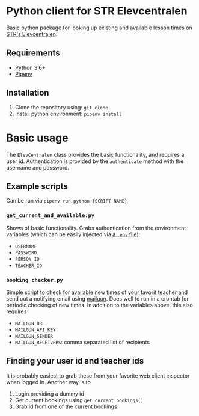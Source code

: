 # Python client for STR Elevcentralen
Basic python package for looking up existing and available lesson times on [STR's Elevcentralen](https://www.elevcentralen.se/).

## Requirements
* Python 3.6+
* [Pipenv](https://github.com/pypa/pipenv)

## Installation
1. Clone the repository using: `git clone`
1. Install python environment: `pipenv install`

# Basic usage
The `ElevCentralen` class provides the basic functionality, and requires a user id. Authentication is provided by the `authenticate` method with the username and password.

## Example scripts
Can be run via `pipenv run python {SCRIPT NAME}`
### `get_current_and_available.py`
Shows of basic functionality. Grabs authentication from the environment variables (which can be easily injected via [a `.env` file](https://pipenv-fork.readthedocs.io/en/latest/advanced.html#automatic-loading-of-env)):
* `USERNAME`
* `PASSWORD`
* `PERSON_ID`
* `TEACHER_ID`

### `booking_checker.py`
Simple script to check for available new times of your favorit teacher and send out a notifying email using [mailgun](https://www.mailgun.com). Does well to run in a crontab for periodic checking of new times.
In addition to the variables above, this also requires
* `MAILGUN_URL`
* `MAILGUN_API_KEY`
* `MAILGUN_SENDER`
* `MAILGUN_RECEIVERS`: comma separated list of recipients

## Finding your user id and teacher ids
It is probably easiest to grab these from your favorite web client inspector when logged in. Another way is to
1. Login providing a dummy id
1. Get current bookings using `get_current_bookings()`
1. Grab id from one of the current bookings